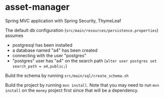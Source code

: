 # asset-manager
Spring MVC application with Spring Security, ThymeLeaf

The default db configuration (`src/main/resources/persistence.properties`) assumes
 - postgresql has been installed
 - a database named "a4" has been created
 - connecting with the user "postgres"
 - "postgres" user has "a4" on the search path (`alter user postgres set search_path = a4,public;`)

Build the schema by running `src/main/sql/create_schema.sh`

Build the project by running `mvn install`.  Note that you may need to run `mvn install` on the `money` project first since that will be a dependency.
